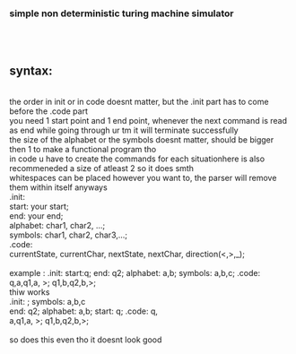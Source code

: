 <h3>simple non deterministic turing machine simulator</h3><br><br>

<h2>syntax:</h2><br>
the order in init or in code doesnt matter, but the .init part has to come before the .code part <br>
you need 1 start point and 1 end point, whenever the next command is read as end while going through ur tm it will terminate successfully <br>
the size of the alphabet or the symbols doesnt matter, should be bigger then 1 to make a functional program tho <br>
in code u have to create the commands for each situationhere is also recommeneded a size of atleast 2 so it does smth <br>
whitespaces can be placed however you want to, the parser will remove them within itself anyways <br>
.init: <br>
start: your start; <br>
end: your end; <br>
alphabet: char1, char2, ...; <br>
symbols: char1, char2, char3,...; <br>
.code: <br>
currentState, currentChar, nextState, nextChar, direction(<,>,_); <br>
<br> 
example : .init: start:q; end: q2; alphabet: a,b; symbols: a,b,c; .code: q,a,q1,a, >; q1,b,q2,b,>;<br>
thiw works <br>
.init: ; symbols: a,b,c <br>
  end: q2; alphabet: a,b; start: q; .code: q, <br>
  a,q1,a, >; q1,b,q2,b,>; <br>
  <br>
  so does this even tho it doesnt look good <br>
